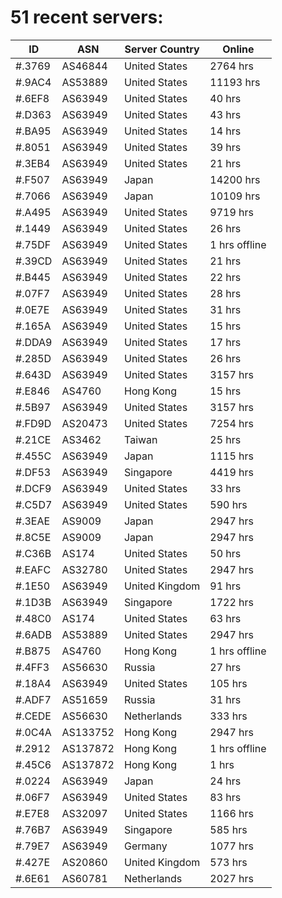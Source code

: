 # 51 recent servers:

| ID | ASN | Server Country | Online |
| ------ | ------ | ------ | ------ |
| #.3769 | AS46844 | United States | 2764 hrs |
| #.9AC4 | AS53889 | United States | 11193 hrs |
| #.6EF8 | AS63949 | United States | 40 hrs |
| #.D363 | AS63949 | United States | 43 hrs |
| #.BA95 | AS63949 | United States | 14 hrs |
| #.8051 | AS63949 | United States | 39 hrs |
| #.3EB4 | AS63949 | United States | 21 hrs |
| #.F507 | AS63949 | Japan | 14200 hrs |
| #.7066 | AS63949 | Japan | 10109 hrs |
| #.A495 | AS63949 | United States | 9719 hrs |
| #.1449 | AS63949 | United States | 26 hrs |
| #.75DF | AS63949 | United States | 1 hrs offline |
| #.39CD | AS63949 | United States | 21 hrs |
| #.B445 | AS63949 | United States | 22 hrs |
| #.07F7 | AS63949 | United States | 28 hrs |
| #.0E7E | AS63949 | United States | 31 hrs |
| #.165A | AS63949 | United States | 15 hrs |
| #.DDA9 | AS63949 | United States | 17 hrs |
| #.285D | AS63949 | United States | 26 hrs |
| #.643D | AS63949 | United States | 3157 hrs |
| #.E846 | AS4760 | Hong Kong | 15 hrs |
| #.5B97 | AS63949 | United States | 3157 hrs |
| #.FD9D | AS20473 | United States | 7254 hrs |
| #.21CE | AS3462 | Taiwan | 25 hrs |
| #.455C | AS63949 | Japan | 1115 hrs |
| #.DF53 | AS63949 | Singapore | 4419 hrs |
| #.DCF9 | AS63949 | United States | 33 hrs |
| #.C5D7 | AS63949 | United States | 590 hrs |
| #.3EAE | AS9009 | Japan | 2947 hrs |
| #.8C5E | AS9009 | Japan | 2947 hrs |
| #.C36B | AS174 | United States | 50 hrs |
| #.EAFC | AS32780 | United States | 2947 hrs |
| #.1E50 | AS63949 | United Kingdom | 91 hrs |
| #.1D3B | AS63949 | Singapore | 1722 hrs |
| #.48C0 | AS174 | United States | 63 hrs |
| #.6ADB | AS53889 | United States | 2947 hrs |
| #.B875 | AS4760 | Hong Kong | 1 hrs offline |
| #.4FF3 | AS56630 | Russia | 27 hrs |
| #.18A4 | AS63949 | United States | 105 hrs |
| #.ADF7 | AS51659 | Russia | 31 hrs |
| #.CEDE | AS56630 | Netherlands | 333 hrs |
| #.0C4A | AS133752 | Hong Kong | 2947 hrs |
| #.2912 | AS137872 | Hong Kong | 1 hrs offline |
| #.45C6 | AS137872 | Hong Kong | 1 hrs |
| #.0224 | AS63949 | Japan | 24 hrs |
| #.06F7 | AS63949 | United States | 83 hrs |
| #.E7E8 | AS32097 | United States | 1166 hrs |
| #.76B7 | AS63949 | Singapore | 585 hrs |
| #.79E7 | AS63949 | Germany | 1077 hrs |
| #.427E | AS20860 | United Kingdom | 573 hrs |
| #.6E61 | AS60781 | Netherlands | 2027 hrs |

